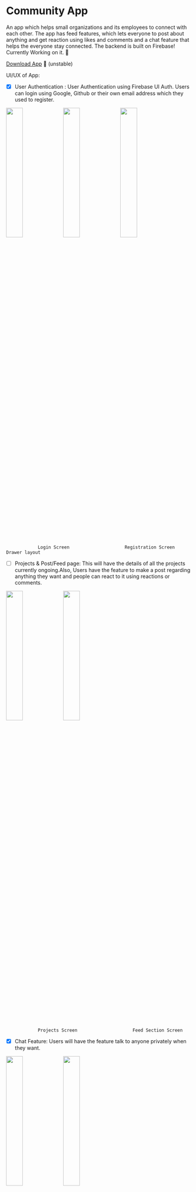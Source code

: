 # Community App 

An app which helps small organizations and its employees to connect with each other. The app has feed features, which lets everyone to post about anything and get reaction using likes and comments and a chat feature that helps the everyone stay connected. The backend is built on Firebase! Currently Working on it. :construction:

[Download App](https://drive.google.com/drive/u/0/folders/1FGLctXqljXBiMcQmRqd5Yvh6T5uonUQT)
 :construction: (unstable)



UI/UX of App:
- [x] User Authentication : User Authentication using Firebase UI Auth. Users can login using Google, Github or
their own email address which they used to register.


<img src="https://i.ibb.co/9H85LzH/Login-Screen.png" width="30%"></img> <img src="https://i.ibb.co/txZQghy/Register.png" width="30%"></img> <img src="https://i.ibb.co/nchvGbB/Main-Activity.png" width="30%"></img> 


                Login Screen                     Registration Screen                      Drawer layout 



- [ ] Projects & Post/Feed page: This will have the details of all the projects currently ongoing.Also, Users have the
feature to make a post regarding anything they want and people can react to it using reactions or comments.


<img src="https://i.ibb.co/HnYLbd1/Projects.png" width="30%"></img>   <img src="https://i.ibb.co/854CTWY/feeds.png" width="30%"></img>


                Projects Screen                     Feed Section Screen                      



- [x] Chat Feature: Users will have the feature talk to anyone privately when they want.


 <img src="https://i.ibb.co/FVZfTFW/Friends.png" width="30%"></img>
 <img src="https://i.ibb.co/SQRbXhT/Chatting.png" width="30%"></img>
 
 
           All Friends Activity                   Chat Activity                     



Activity | Status
------------ | -------------
Login/Register Using Email | :heavy_check_mark:
Login/Register Using Google Sign in | :x:
Login Using Github | :x:
Chat Activity | :heavy_check_mark:
Feeds Fragment | :heavy_check_mark:
Projects Fragment | :x:
Image Support | :heavy_check_mark:
Document Support | :x:
Emoji Support | :heavy_check_mark:
SkeletonLayout | :x:
Like Feature | :x:
Comment Feature | :x:
